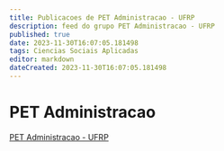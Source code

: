 ```yaml
---
title: Publicacoes de PET Administracao - UFRP
description: feed do grupo PET Administracao - UFRP
published: true
date: 2023-11-30T16:07:05.181498
tags: Ciencias Sociais Aplicadas
editor: markdown
dateCreated: 2023-11-30T16:07:05.181498
---
```


# PET Administracao
[PET Administracao - UFRP](/grupo/133PETAdministracaoUFRP.md)